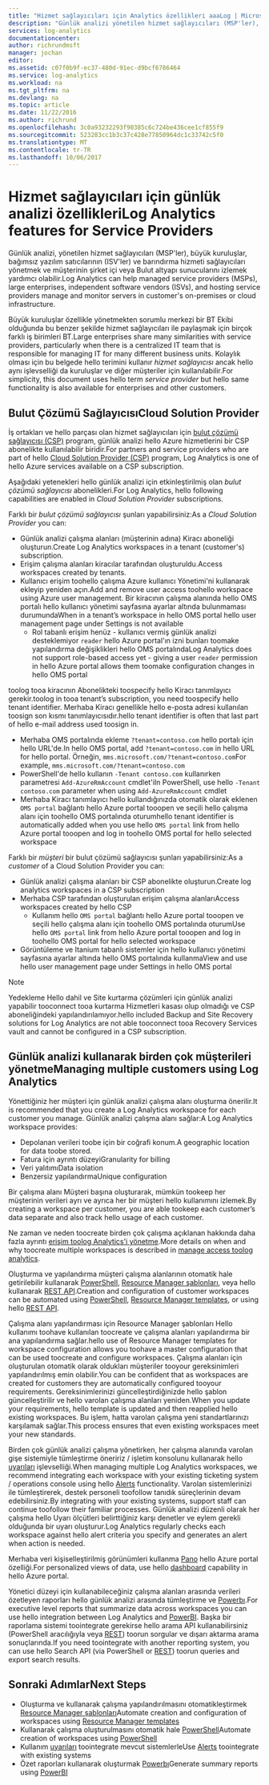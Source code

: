 ```yaml
---
title: "Hizmet sağlayıcıları için Analytics özellikleri aaaLog | Microsoft Docs"
description: "Günlük analizi yönetilen hizmet sağlayıcıları (MSP'ler), büyük kuruluşlar, bağımsız yazılım satıcıları (ISV) yardımcı olabilir ve barındırma hizmeti sağlayıcıları yönetebilir ve müşterinin şirket içi veya Bulut altyapı sunucularını izleyebilirsiniz."
services: log-analytics
documentationcenter: 
author: richrundmsft
manager: jochan
editor: 
ms.assetid: c07f0b9f-ec37-480d-91ec-d9bcf6786464
ms.service: log-analytics
ms.workload: na
ms.tgt_pltfrm: na
ms.devlang: na
ms.topic: article
ms.date: 11/22/2016
ms.author: richrund
ms.openlocfilehash: 3c0a93232293f90385c6c724be436cee1cf855f9
ms.sourcegitcommit: 523283cc1b3c37c428e77850964dc1c33742c5f0
ms.translationtype: MT
ms.contentlocale: tr-TR
ms.lasthandoff: 10/06/2017
---
```

# <a name="log-analytics-features-for-service-providers"></a><span data-ttu-id="e9fa3-103">Hizmet sağlayıcıları için günlük analizi özellikleri</span><span class="sxs-lookup"><span data-stu-id="e9fa3-103">Log Analytics features for Service Providers</span></span>
<span data-ttu-id="e9fa3-104">Günlük analizi, yönetilen hizmet sağlayıcıları (MSP'ler), büyük kuruluşlar, bağımsız yazılım satıcılarının (ISV'ler) ve barındırma hizmeti sağlayıcıları yönetmek ve müşterinin şirket içi veya Bulut altyapı sunucularını izlemek yardımcı olabilir.</span><span class="sxs-lookup"><span data-stu-id="e9fa3-104">Log Analytics can help managed service providers (MSPs), large enterprises, independent software vendors (ISVs), and hosting service providers manage and monitor servers in customer's on-premises or cloud infrastructure.</span></span> 

<span data-ttu-id="e9fa3-105">Büyük kuruluşlar özellikle yönetmekten sorumlu merkezi bir BT Ekibi olduğunda bu benzer şekilde hizmet sağlayıcıları ile paylaşmak için birçok farklı iş birimleri BT.</span><span class="sxs-lookup"><span data-stu-id="e9fa3-105">Large enterprises share many similarities with service providers, particularly when there is a centralized IT team that is responsible for managing IT for many different business units.</span></span> <span data-ttu-id="e9fa3-106">Kolaylık olması için bu belgede hello terimini kullanır *hizmet sağlayıcısı* ancak hello aynı işlevselliği da kuruluşlar ve diğer müşteriler için kullanılabilir.</span><span class="sxs-lookup"><span data-stu-id="e9fa3-106">For simplicity, this document uses hello term *service provider* but hello same functionality is also available for enterprises and other customers.</span></span>

## <a name="cloud-solution-provider"></a><span data-ttu-id="e9fa3-107">Bulut Çözümü Sağlayıcısı</span><span class="sxs-lookup"><span data-stu-id="e9fa3-107">Cloud Solution Provider</span></span>
<span data-ttu-id="e9fa3-108">İş ortakları ve hello parçası olan hizmet sağlayıcıları için [bulut çözümü sağlayıcısı (CSP)](https://partner.microsoft.com/Solutions/cloud-reseller-overview) program, günlük analizi hello Azure hizmetlerini bir CSP abonelikte kullanılabilir biridir.</span><span class="sxs-lookup"><span data-stu-id="e9fa3-108">For partners and service providers who are part of hello [Cloud Solution Provider (CSP)](https://partner.microsoft.com/Solutions/cloud-reseller-overview) program, Log Analytics is one of hello Azure services available on a CSP subscription.</span></span> 

<span data-ttu-id="e9fa3-109">Aşağıdaki yetenekleri hello günlük analizi için etkinleştirilmiş olan *bulut çözümü sağlayıcısı* abonelikleri.</span><span class="sxs-lookup"><span data-stu-id="e9fa3-109">For Log Analytics, hello following capabilities are enabled in *Cloud Solution Provider* subscriptions.</span></span>

<span data-ttu-id="e9fa3-110">Farklı bir *bulut çözümü sağlayıcısı* şunları yapabilirsiniz:</span><span class="sxs-lookup"><span data-stu-id="e9fa3-110">As a *Cloud Solution Provider* you can:</span></span>

* <span data-ttu-id="e9fa3-111">Günlük analizi çalışma alanları (müşterinin adına) Kiracı aboneliği oluşturun.</span><span class="sxs-lookup"><span data-stu-id="e9fa3-111">Create Log Analytics workspaces in a tenant (customer's) subscription.</span></span>
* <span data-ttu-id="e9fa3-112">Erişim çalışma alanları kiracılar tarafından oluşturuldu.</span><span class="sxs-lookup"><span data-stu-id="e9fa3-112">Access workspaces created by tenants.</span></span> 
* <span data-ttu-id="e9fa3-113">Kullanıcı erişim toohello çalışma Azure kullanıcı Yönetimi'ni kullanarak ekleyip yeniden açın.</span><span class="sxs-lookup"><span data-stu-id="e9fa3-113">Add and remove user access toohello workspace using Azure user management.</span></span> <span data-ttu-id="e9fa3-114">Bir kiracının çalışma alanında hello OMS portalı hello kullanıcı yönetimi sayfasına ayarlar altında bulunmaması durumunda</span><span class="sxs-lookup"><span data-stu-id="e9fa3-114">When in a tenant’s workspace in hello OMS portal hello user management page under Settings is not available</span></span>
  * <span data-ttu-id="e9fa3-115">Rol tabanlı erişim henüz - kullanıcı vermiş günlük analizi desteklemiyor `reader` hello Azure portal'ın izni bunları toomake yapılandırma değişiklikleri hello OMS portalında</span><span class="sxs-lookup"><span data-stu-id="e9fa3-115">Log Analytics does not support role-based access yet - giving a user `reader` permission in hello Azure portal allows them toomake configuration changes in hello OMS portal</span></span>

<span data-ttu-id="e9fa3-116">toolog tooa kiracının Abonelikteki toospecify hello Kiracı tanımlayıcı gerekir.</span><span class="sxs-lookup"><span data-stu-id="e9fa3-116">toolog in tooa tenant’s subscription, you need toospecify hello tenant identifier.</span></span> <span data-ttu-id="e9fa3-117">Merhaba Kiracı genellikle hello e-posta adresi kullanılan toosign son kısmı tanımlayıcısıdır.</span><span class="sxs-lookup"><span data-stu-id="e9fa3-117">hello tenant identifier is often that last part of hello e-mail address used toosign in.</span></span>

* <span data-ttu-id="e9fa3-118">Merhaba OMS portalında ekleme `?tenant=contoso.com` hello portalı için hello URL'de.</span><span class="sxs-lookup"><span data-stu-id="e9fa3-118">In hello OMS portal, add `?tenant=contoso.com` in hello URL for hello portal.</span></span> <span data-ttu-id="e9fa3-119">Örneğin, `mms.microsoft.com/?tenant=contoso.com`</span><span class="sxs-lookup"><span data-stu-id="e9fa3-119">For example, `mms.microsoft.com/?tenant=contoso.com`</span></span>
* <span data-ttu-id="e9fa3-120">PowerShell'de hello kullanın `-Tenant contoso.com` kullanırken parametresi `Add-AzureRmAccount` cmdlet'i</span><span class="sxs-lookup"><span data-stu-id="e9fa3-120">In PowerShell, use hello `-Tenant contoso.com` parameter when using `Add-AzureRmAccount` cmdlet</span></span>
* <span data-ttu-id="e9fa3-121">Merhaba Kiracı tanımlayıcı hello kullandığınızda otomatik olarak eklenen `OMS portal` bağlantı hello Azure portal tooopen ve seçili hello çalışma alanı için toohello OMS portalında oturum</span><span class="sxs-lookup"><span data-stu-id="e9fa3-121">hello tenant identifier is automatically added when you use hello `OMS portal` link from hello Azure portal tooopen and log in toohello OMS portal for hello selected workspace</span></span>

<span data-ttu-id="e9fa3-122">Farklı bir *müşteri* bir bulut çözümü sağlayıcısı şunları yapabilirsiniz:</span><span class="sxs-lookup"><span data-stu-id="e9fa3-122">As a *customer* of a Cloud Solution Provider you can:</span></span>

* <span data-ttu-id="e9fa3-123">Günlük analizi çalışma alanları bir CSP abonelikte oluşturun.</span><span class="sxs-lookup"><span data-stu-id="e9fa3-123">Create log analytics workspaces in a CSP subscription</span></span>
* <span data-ttu-id="e9fa3-124">Merhaba CSP tarafından oluşturulan erişim çalışma alanları</span><span class="sxs-lookup"><span data-stu-id="e9fa3-124">Access workspaces created by hello CSP</span></span>
  * <span data-ttu-id="e9fa3-125">Kullanım hello `OMS portal` bağlantı hello Azure portal tooopen ve seçili hello çalışma alanı için toohello OMS portalında oturum</span><span class="sxs-lookup"><span data-stu-id="e9fa3-125">Use hello `OMS portal` link from hello Azure portal tooopen and log in toohello OMS portal for hello selected workspace</span></span>
* <span data-ttu-id="e9fa3-126">Görüntüleme ve Itanium tabanlı sistemler için hello kullanıcı yönetimi sayfasına ayarlar altında hello OMS portalında kullanma</span><span class="sxs-lookup"><span data-stu-id="e9fa3-126">View and use hello user management page under Settings in hello OMS portal</span></span>

> [!NOTE]
> <span data-ttu-id="e9fa3-127">Yedekleme Hello dahil ve Site kurtarma çözümleri için günlük analizi yapabilir tooconnect tooa kurtarma Hizmetleri kasası olup olmadığı ve CSP aboneliğindeki yapılandırılamıyor.</span><span class="sxs-lookup"><span data-stu-id="e9fa3-127">hello included Backup and Site Recovery solutions for Log Analytics are not able tooconnect tooa Recovery Services vault and cannot be configured in a CSP subscription.</span></span> 
> 
> 

## <a name="managing-multiple-customers-using-log-analytics"></a><span data-ttu-id="e9fa3-128">Günlük analizi kullanarak birden çok müşterileri yönetme</span><span class="sxs-lookup"><span data-stu-id="e9fa3-128">Managing multiple customers using Log Analytics</span></span>
<span data-ttu-id="e9fa3-129">Yönettiğiniz her müşteri için günlük analizi çalışma alanı oluşturma önerilir.</span><span class="sxs-lookup"><span data-stu-id="e9fa3-129">It is recommended that you create a Log Analytics workspace for each customer you manage.</span></span> <span data-ttu-id="e9fa3-130">Günlük analizi çalışma alanı sağlar:</span><span class="sxs-lookup"><span data-stu-id="e9fa3-130">A Log Analytics workspace provides:</span></span>

* <span data-ttu-id="e9fa3-131">Depolanan verileri toobe için bir coğrafi konum.</span><span class="sxs-lookup"><span data-stu-id="e9fa3-131">A geographic location for data toobe stored.</span></span> 
* <span data-ttu-id="e9fa3-132">Fatura için ayrıntı düzeyi</span><span class="sxs-lookup"><span data-stu-id="e9fa3-132">Granularity for billing</span></span> 
* <span data-ttu-id="e9fa3-133">Veri yalıtımı</span><span class="sxs-lookup"><span data-stu-id="e9fa3-133">Data isolation</span></span> 
* <span data-ttu-id="e9fa3-134">Benzersiz yapılandırma</span><span class="sxs-lookup"><span data-stu-id="e9fa3-134">Unique configuration</span></span>

<span data-ttu-id="e9fa3-135">Bir çalışma alanı Müşteri başına oluşturarak, mümkün tookeep her müşterinin verileri ayrı ve ayrıca her bir müşteri hello kullanımını izlemek.</span><span class="sxs-lookup"><span data-stu-id="e9fa3-135">By creating a workspace per customer, you are able tookeep each customer’s data separate and also track hello usage of each customer.</span></span>

<span data-ttu-id="e9fa3-136">Ne zaman ve neden toocreate birden çok çalışma açıklanan hakkında daha fazla ayrıntı [erişim toolog Analytics'i yönetme](log-analytics-manage-access.md#determine-the-number-of-workspaces-you-need).</span><span class="sxs-lookup"><span data-stu-id="e9fa3-136">More details on when and why toocreate multiple workspaces is described in [manage access toolog analytics](log-analytics-manage-access.md#determine-the-number-of-workspaces-you-need).</span></span>

<span data-ttu-id="e9fa3-137">Oluşturma ve yapılandırma müşteri çalışma alanlarının otomatik hale getirilebilir kullanarak [PowerShell](log-analytics-powershell-workspace-configuration.md), [Resource Manager şablonları](log-analytics-template-workspace-configuration.md), veya hello kullanarak [REST API](https://www.nuget.org/packages/Microsoft.Azure.Management.OperationalInsights/).</span><span class="sxs-lookup"><span data-stu-id="e9fa3-137">Creation and configuration of customer workspaces can be automated using [PowerShell](log-analytics-powershell-workspace-configuration.md), [Resource Manager templates](log-analytics-template-workspace-configuration.md), or using hello [REST API](https://www.nuget.org/packages/Microsoft.Azure.Management.OperationalInsights/).</span></span>

<span data-ttu-id="e9fa3-138">Çalışma alanı yapılandırması için Resource Manager şablonları Hello kullanımı toohave kullanılan toocreate ve çalışma alanları yapılandırma bir ana yapılandırma sağlar.</span><span class="sxs-lookup"><span data-stu-id="e9fa3-138">hello use of Resource Manager templates for workspace configuration allows you toohave a master configuration that can be used toocreate and configure workspaces.</span></span> <span data-ttu-id="e9fa3-139">Çalışma alanları için oluşturulan otomatik olarak oldukları müşteriler tooyour gereksinimleri yapılandırılmış emin olabilir.</span><span class="sxs-lookup"><span data-stu-id="e9fa3-139">You can be confident that as workspaces are created for customers they are automatically configured tooyour requirements.</span></span> <span data-ttu-id="e9fa3-140">Gereksinimlerinizi güncelleştirdiğinizde hello şablon güncelleştirilir ve hello varolan çalışma alanları yeniden.</span><span class="sxs-lookup"><span data-stu-id="e9fa3-140">When you update your requirements, hello template is updated and then reapplied hello existing workspaces.</span></span> <span data-ttu-id="e9fa3-141">Bu işlem, hatta varolan çalışma yeni standartlarınızı karşılamak sağlar.</span><span class="sxs-lookup"><span data-stu-id="e9fa3-141">This process ensures that even existing workspaces meet your new standards.</span></span>    

<span data-ttu-id="e9fa3-142">Birden çok günlük analizi çalışma yönetirken, her çalışma alanında varolan gişe sistemiyle tümleştirme öneririz / işletim konsolunu kullanarak hello [uyarıları](log-analytics-alerts.md) işlevselliği.</span><span class="sxs-lookup"><span data-stu-id="e9fa3-142">When managing multiple Log Analytics workspaces, we recommend integrating each workspace with your existing ticketing system / operations console using hello [Alerts](log-analytics-alerts.md) functionality.</span></span> <span data-ttu-id="e9fa3-143">Varolan sistemlerinizi ile tümleştirerek, destek personeli toofollow tanıdık süreçlerinin devam edebilirsiniz.</span><span class="sxs-lookup"><span data-stu-id="e9fa3-143">By integrating with your existing systems, support staff can continue toofollow their familiar processes.</span></span> <span data-ttu-id="e9fa3-144">Günlük analizi düzenli olarak her çalışma hello Uyarı ölçütleri belirttiğiniz karşı denetler ve eylem gerekli olduğunda bir uyarı oluşturur.</span><span class="sxs-lookup"><span data-stu-id="e9fa3-144">Log Analytics regularly checks each workspace against hello alert criteria you specify and generates an alert when action is needed.</span></span>

<span data-ttu-id="e9fa3-145">Merhaba veri kişiselleştirilmiş görünümleri kullanma [Pano](../azure-portal/azure-portal-dashboards.md) hello Azure portal özelliği.</span><span class="sxs-lookup"><span data-stu-id="e9fa3-145">For personalized views of data, use hello [dashboard](../azure-portal/azure-portal-dashboards.md) capability in hello Azure portal.</span></span>  

<span data-ttu-id="e9fa3-146">Yönetici düzeyi için kullanabileceğiniz çalışma alanları arasında verileri özetleyen raporları hello günlük analizi arasında tümleştirme ve [Powerbı](log-analytics-powerbi.md).</span><span class="sxs-lookup"><span data-stu-id="e9fa3-146">For executive level reports that summarize data across workspaces you can use hello integration between Log Analytics and [PowerBI](log-analytics-powerbi.md).</span></span> <span data-ttu-id="e9fa3-147">Başka bir raporlama sistemi toointegrate gerekirse hello arama API kullanabilirsiniz (PowerShell aracılığıyla veya [REST](log-analytics-log-search-api.md)) toorun sorgular ve dışarı aktarma arama sonuçlarında.</span><span class="sxs-lookup"><span data-stu-id="e9fa3-147">If you need toointegrate with another reporting system, you can use hello Search API (via PowerShell or [REST](log-analytics-log-search-api.md)) toorun queries and export search results.</span></span>

## <a name="next-steps"></a><span data-ttu-id="e9fa3-148">Sonraki Adımlar</span><span class="sxs-lookup"><span data-stu-id="e9fa3-148">Next Steps</span></span>
* <span data-ttu-id="e9fa3-149">Oluşturma ve kullanarak çalışma yapılandırılmasını otomatikleştirmek [Resource Manager şablonları](log-analytics-template-workspace-configuration.md)</span><span class="sxs-lookup"><span data-stu-id="e9fa3-149">Automate creation and configuration of workspaces using [Resource Manager templates](log-analytics-template-workspace-configuration.md)</span></span>
* <span data-ttu-id="e9fa3-150">Kullanarak çalışma oluşturulmasını otomatik hale [PowerShell](log-analytics-powershell-workspace-configuration.md)</span><span class="sxs-lookup"><span data-stu-id="e9fa3-150">Automate creation of workspaces using [PowerShell](log-analytics-powershell-workspace-configuration.md)</span></span> 
* <span data-ttu-id="e9fa3-151">Kullanım [uyarıları](log-analytics-alerts.md) toointegrate mevcut sistemlerle</span><span class="sxs-lookup"><span data-stu-id="e9fa3-151">Use [Alerts](log-analytics-alerts.md) toointegrate with existing systems</span></span>
* <span data-ttu-id="e9fa3-152">Özet raporları kullanarak oluşturmak [Powerbı](log-analytics-powerbi.md)</span><span class="sxs-lookup"><span data-stu-id="e9fa3-152">Generate summary reports using [PowerBI](log-analytics-powerbi.md)</span></span>

